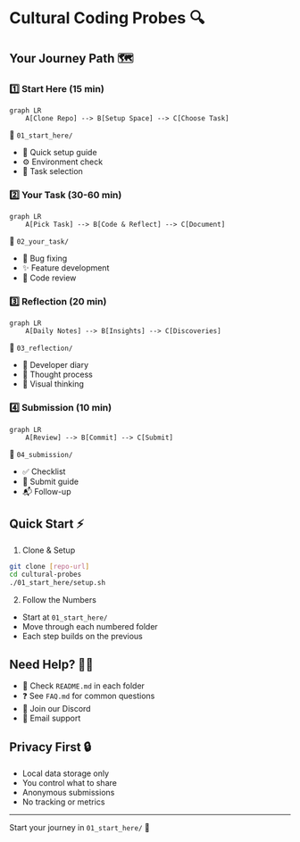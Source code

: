 # Cultural Coding Probes 🔍

## Your Journey Path 🗺️

### 1️⃣ Start Here (15 min)
```mermaid
graph LR
    A[Clone Repo] --> B[Setup Space] --> C[Choose Task]
```
📂 `01_start_here/`
- 📝 Quick setup guide
- ⚙️ Environment check
- 🎯 Task selection

### 2️⃣ Your Task (30-60 min)
```mermaid
graph LR
    A[Pick Task] --> B[Code & Reflect] --> C[Document]
```
📂 `02_your_task/`
- 🐛 Bug fixing
- ✨ Feature development
- 🔄 Code review

### 3️⃣ Reflection (20 min)
```mermaid
graph LR
    A[Daily Notes] --> B[Insights] --> C[Discoveries]
```
📂 `03_reflection/`
- 📓 Developer diary
- 💭 Thought process
- 🎨 Visual thinking

### 4️⃣ Submission (10 min)
```mermaid
graph LR
    A[Review] --> B[Commit] --> C[Submit]
```
📂 `04_submission/`
- ✅ Checklist
- 🚀 Submit guide
- 📬 Follow-up

## Quick Start ⚡

1. Clone & Setup
```bash
git clone [repo-url]
cd cultural-probes
./01_start_here/setup.sh
```

2. Follow the Numbers
- Start at `01_start_here/`
- Move through each numbered folder
- Each step builds on the previous

## Need Help? 💁‍♀️

- 📖 Check `README.md` in each folder
- ❓ See `FAQ.md` for common questions
- 💬 Join our Discord
- 📧 Email support

## Privacy First 🔒

- Local data storage only
- You control what to share
- Anonymous submissions
- No tracking or metrics

---
Start your journey in `01_start_here/` 👋
